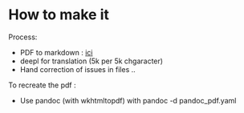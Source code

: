 # How to make it

Process:

- PDF to markdown : [ici](https://pdf2md.morethan.io/)
- deepl for translation (5k per 5k chgaracter)
- Hand correction of issues in files ..

To recreate the pdf :
- Use pandoc (with wkhtmltopdf) with pandoc -d pandoc_pdf.yaml
